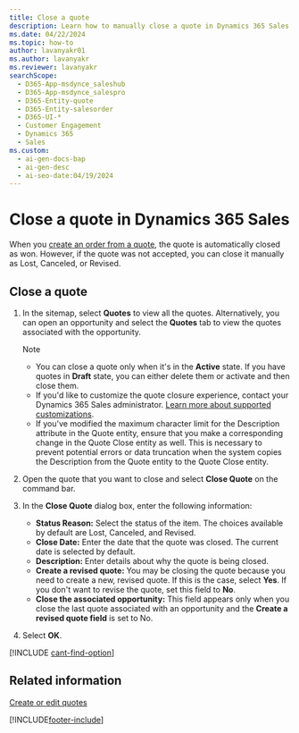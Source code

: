 ```yaml
---
title: Close a quote
description: Learn how to manually close a quote in Dynamics 365 Sales as Lost, Canceled, or Revised when it's not accepted.
ms.date: 04/22/2024
ms.topic: how-to
author: lavanyakr01
ms.author: lavanyakr
ms.reviewer: lavanyakr
searchScope:
  - D365-App-msdynce_saleshub
  - D365-App-msdynce_salespro
  - D365-Entity-quote
  - D365-Entity-salesorder
  - D365-UI-*
  - Customer Engagement
  - Dynamics 365
  - Sales
ms.custom:
  - ai-gen-docs-bap
  - ai-gen-desc
  - ai-seo-date:04/19/2024
---
```


# Close a quote in Dynamics 365 Sales

When you [create an order from a quote](create-edit-order-sales.md#create-an-order-from-a-quote), the quote is automatically closed as won. However, if the quote was not accepted, you can close it manually as Lost, Canceled, or Revised. 

## Close a quote

1. In the sitemap, select **Quotes** to view all the quotes. Alternatively, you can open an opportunity and select the **Quotes** tab to view the quotes associated with the opportunity.
    > [!NOTE]
    >- You can close a quote only when it's in the **Active** state. If you have quotes in **Draft** state, you can either delete them or activate and then close them.
    >- If you'd like to customize the quote closure experience, contact your Dynamics 365 Sales administrator. [Learn more about supported customizations](customize-quote-closure.md).
    >- If you've modified the maximum character limit for the Description attribute in the Quote entity, ensure that you make a corresponding change in the Quote Close entity as well. This is necessary to prevent potential errors or data truncation when the system copies the Description from the Quote entity to the Quote Close entity.

2. Open the quote that you want to close and select **Close Quote** on the command bar. 
3. In the **Close Quote** dialog box, enter the following information:
   - **Status Reason:** Select the status of the item. The choices available by default are Lost, Canceled, and Revised.
   - **Close Date:** Enter the date that the quote was closed. The current date is selected by default. 
   - **Description:** Enter details about why the quote is being closed. 
   - **Create a revised quote:** You may be closing the quote because you need to create a new, revised quote. If this is the case, select **Yes**. If you don't want to revise the quote, set this field to **No**.  
    - **Close the associated opportunity:** This field appears only when you close the last quote associated with an opportunity and the **Create a revised quote field** is set to No.  
4. Select **OK**.

[!INCLUDE [cant-find-option](../includes/cant-find-option.md)]

## Related information

[Create or edit quotes](create-edit-quote-sales.md)

[!INCLUDE[footer-include](../includes/footer-banner.md)]